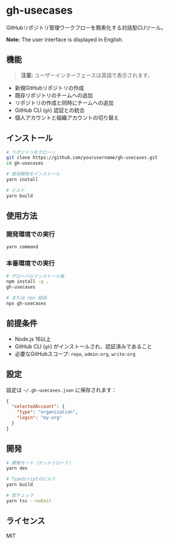 # gh-usecases

GitHubリポジトリ管理ワークフローを簡素化する対話型CLIツール。

**Note:** The user interface is displayed in English.

## 機能

> **注意:** ユーザーインターフェースは英語で表示されます。

- 新規GitHubリポジトリの作成
- 既存リポジトリのチームへの追加
- リポジトリの作成と同時にチームへの追加
- GitHub CLI (`gh`) 認証との統合
- 個人アカウントと組織アカウントの切り替え

## インストール

```bash
# リポジトリをクローン
git clone https://github.com/yourusername/gh-usecases.git
cd gh-usecases

# 依存関係をインストール
yarn install

# ビルド
yarn build
```

## 使用方法

### 開発環境での実行

```bash
yarn command
```

### 本番環境での実行

```bash
# グローバルインストール後
npm install -g .
gh-usecases

# または npx 経由
npx gh-usecases
```

## 前提条件

- Node.js 16以上
- GitHub CLI (`gh`) がインストールされ、認証済みであること
- 必要なGitHubスコープ: `repo`, `admin:org`, `write:org`

## 設定

設定は `~/.gh-usecases.json` に保存されます：

```json
{
  "selectedAccount": {
    "type": "organization",
    "login": "my-org"
  }
}
```

## 開発

```bash
# 開発モード（ホットリロード）
yarn dev

# TypeScriptのビルド
yarn build

# 型チェック
yarn tsc --noEmit
```

## ライセンス

MIT